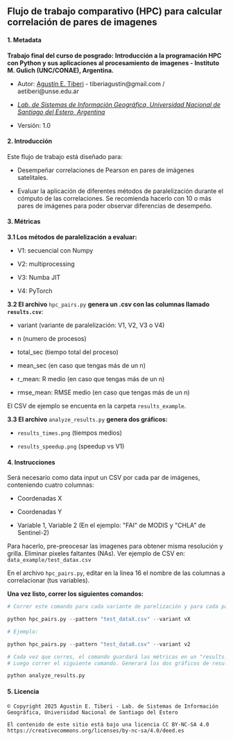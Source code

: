 ## Flujo de trabajo comparativo (HPC) para calcular correlación de pares de imagenes

#### 1. Metadata

**Trabajo final del curso de posgrado: Introducción a la programación HPC con Python y sus aplicaciones al procesamiento de imagenes - Instituto M. Gulich (UNC/CONAE), Argentina.**

-   Autor: [Agustín E. Tiberi](agustintiberi.com) - tiberiagustin\@gmail.com / aetiberi\@unse.edu.ar

-   [*Lab. de Sistemas de Información Geográfica, Universidad Nacional de Santiago del Estero, Argentina* ](https://github.com/siglabfcfunse)

-   Versión: 1.0

#### 2. Introducción

Este flujo de trabajo está diseñado para:

-   Desempeñar correlaciones de Pearson en pares de imágenes satelitales.

-   Evaluar la aplicación de diferentes métodos de paralelización durante el cómputo de las correlaciones. Se recomienda hacerlo con 10 o más pares de imágenes para poder observar diferencias de desempeño.

#### 3. Métricas

**3.1 Los métodos de paralelización a evaluar:**

-   V1: secuencial con Numpy

-   V2: multiprocessing

-   V3: Numba JIT

-   V4: PyTorch

**3.2 El archivo** `hpc_pairs.py` **genera un .csv con las columnas llamado `results.csv`**:

-   variant (variante de paralelización: V1, V2, V3 o V4)

-   n (numero de procesos)

-   total_sec (tiempo total del proceso)

-   mean_sec (en caso que tengas más de un n)

-   r_mean: R medio (en caso que tengas más de un n)

-   rmse_mean: RMSE medio (en caso que tengas más de un n)

El CSV de ejemplo se encuenta en la carpeta `results_example`.

**3.3 El archivo** `analyze_results.py` **genera dos gráficos:**

-   `results_times.png` (tiempos medios)

-   `results_speedup.png` (speedup vs V1)

#### 4. Instrucciones

Será necesario como data input un CSV por cada par de imágenes, conteniendo cuatro columnas:

-   Coordenadas X

-   Coordenadas Y

-   Variable 1, Variable 2 (En el ejemplo: "FAI" de MODIS y "CHLA" de Sentinel-2)

Para hacerlo, pre-preocesar las imagenes para obtener misma resolución y grilla. Eliminar pixeles faltantes (NAs). Ver ejemplo de CSV en: `data_example/test_datax.csv`

En el archivo `hpc_pairs.py`, editar en la linea 16 el nombre de las columnas a correlacionar (tus variables).

**Una vez listo, correr los siguientes comandos:**

``` python
# Correr este comando para cada variante de parelización y para cada par de imagenes. Reemplazar la X.

python hpc_pairs.py --pattern "test_dataX.csv" --variant vX

# Ejemplo:

python hpc_pairs.py --pattern "test_data8.csv" --variant v2

# Cada vez que corres, el comando guardará las métricas en un "results.csv" 
# Luego correr el siguiente comando. Generará los dos gráficos de resultados.

python analyze_results.py
```

#### 5. Licencia

```         
© Copyright 2025 Agustin E. Tiberi - Lab. de Sistemas de Información Geográfica, Universidad Nacional de Santiago del Estero

El contenido de este sitio está bajo una licencia CC BY-NC-SA 4.0
https://creativecommons.org/licenses/by-nc-sa/4.0/deed.es
```